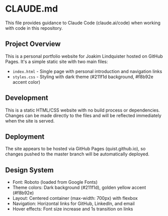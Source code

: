 # CLAUDE.md

This file provides guidance to Claude Code (claude.ai/code) when working with code in this repository.

## Project Overview

This is a personal portfolio website for Joakim Lindquister hosted on GitHub Pages. It's a simple static site with two main files:

- `index.html` - Single page with personal introduction and navigation links
- `styles.css` - Styling with dark theme (#211f1d background, #f8b92e accent color)

## Development

This is a static HTML/CSS website with no build process or dependencies. Changes can be made directly to the files and will be reflected immediately when the site is served.

## Deployment

The site appears to be hosted via GitHub Pages (quist.github.io), so changes pushed to the master branch will be automatically deployed.

## Design System

- Font: Roboto (loaded from Google Fonts)
- Theme colors: Dark background (#211f1d), golden yellow accent (#f8b92e)
- Layout: Centered container (max-width: 700px) with flexbox
- Navigation: Horizontal links for GitHub, LinkedIn, and email
- Hover effects: Font size increase and 1s transition on links